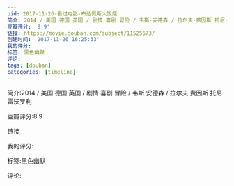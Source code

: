 ```yaml
---
pid: 2017-11-26-看过电影-布达佩斯大饭店
简介: 2014 / 美国 德国 英国 / 剧情 喜剧 冒险 / 韦斯·安德森 / 拉尔夫·费因斯 托尼·雷沃罗利
豆瓣评分: '8.9'
链接: https://movie.douban.com/subject/11525673/
创建时间: '2017-11-26 16:25:33'
我的评分:
标签: 黑色幽默
评论:
tags: [douban]
categories: [timeline]
---
```

简介:2014 / 美国 德国 英国 / 剧情 喜剧 冒险 / 韦斯·安德森 / 拉尔夫·费因斯 托尼·雷沃罗利

豆瓣评分:8.9

[链接](https://movie.douban.com/subject/11525673/)

我的评分:

标签:黑色幽默

评论:

